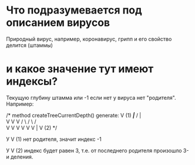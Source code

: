 # Что подразумевается под описанием вирусов

Природный вирус, например, коронавирус, грипп и его свойство делится (штаммы)  


# и какое значение тут имеют индексы?

Текущую глубину штамма или -1 если нет у вируса нет "родителя". Например:

/*
method createTreeCurrentDepth() generate:
      V (1)
 _____|_____
/     |     \
V     V     V
/ \   / \   / \
V V   V V   V V
     |
     V (2)
*/

У V (1) нет родителя, значит индекс -1

У V (2) индекс будет равен 3, т.е. от последнего родителя произошло 3-и деления.
